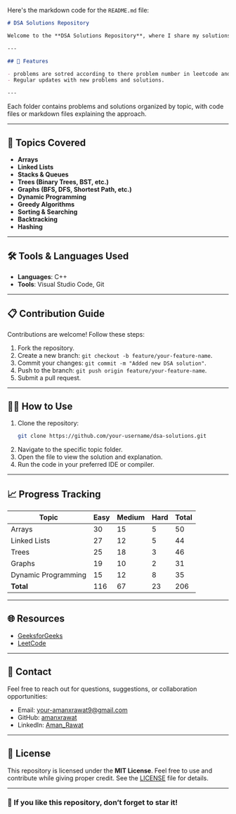 Here's the markdown code for the `README.md` file:

```markdown
# DSA Solutions Repository

Welcome to the **DSA Solutions Repository**, where I share my solutions to various **Data Structures and Algorithms (DSA)** problems. This repository is a collection of well-documented and optimized solutions implemented in multiple programming languages.

---

## 🌟 Features

- problems are sotred according to there problem number in leetcode and some problems are sotred according to there name.
- Regular updates with new problems and solutions.

---


```

Each folder contains problems and solutions organized by topic, with code files or markdown files explaining the approach.

---

## 🚀 Topics Covered

- **Arrays**
- **Linked Lists**
- **Stacks & Queues**
- **Trees (Binary Trees, BST, etc.)**
- **Graphs (BFS, DFS, Shortest Path, etc.)**
- **Dynamic Programming**
- **Greedy Algorithms**
- **Sorting & Searching**
- **Backtracking**
- **Hashing**

---

## 🛠️ Tools & Languages Used

- **Languages**: C++
- **Tools**: Visual Studio Code, Git

---

## 📋 Contribution Guide

Contributions are welcome! Follow these steps:

1. Fork the repository.
2. Create a new branch: `git checkout -b feature/your-feature-name`.
3. Commit your changes: `git commit -m "Added new DSA solution"`.
4. Push to the branch: `git push origin feature/your-feature-name`.
5. Submit a pull request.

---

## 🧑‍💻 How to Use

1. Clone the repository:
   ```bash
   git clone https://github.com/your-username/dsa-solutions.git
   ```
2. Navigate to the specific topic folder.
3. Open the file to view the solution and explanation.
4. Run the code in your preferred IDE or compiler.

---

## 📈 Progress Tracking

| Topic          | Easy | Medium | Hard | Total |
|-----------------|------|--------|------|-------|
| Arrays          | 30   | 15     | 5    | 50    |
| Linked Lists    | 27    | 12     | 5    |  44   |
| Trees           | 25   | 18     | 3   |  46   |
| Graphs          | 19    | 10     | 2    | 31    |
| Dynamic Programming | 15    | 12  | 8    | 35     |
| **Total**       | 116   | 67     | 23   | 206   |

---

## 🌐 Resources

- [GeeksforGeeks](https://www.geeksforgeeks.org/user/amanxrawat9/)
- [LeetCode](https://leetcode.com/u/AmanRawat602/)

---

## 📧 Contact

Feel free to reach out for questions, suggestions, or collaboration opportunities:

- Email: your-amanxrawat9@gmail.com
- GitHub: [amanxrawat](https://github.com/amanxrawat)
- LinkedIn: [Aman_Rawat](https://www.linkedin.com/in/aman-rawat-ar602/)

---

## 📜 License

This repository is licensed under the **MIT License**. Feel free to use and contribute while giving proper credit. See the [LICENSE](./LICENSE) file for details.

---

### 🌟 If you like this repository, don’t forget to **star** it!
```
